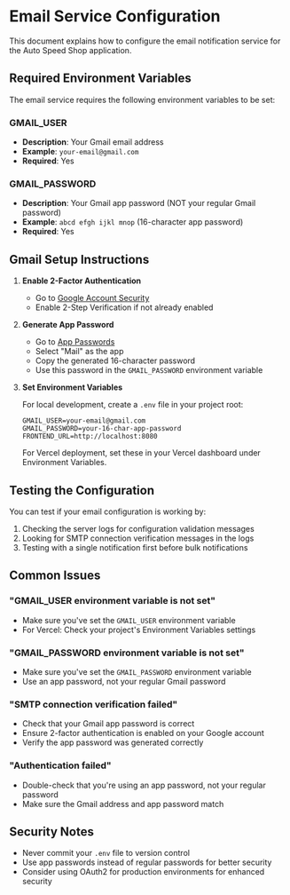 # Email Service Configuration

This document explains how to configure the email notification service for the Auto Speed Shop application.

## Required Environment Variables

The email service requires the following environment variables to be set:

### GMAIL_USER
- **Description**: Your Gmail email address
- **Example**: `your-email@gmail.com`
- **Required**: Yes

### GMAIL_PASSWORD  
- **Description**: Your Gmail app password (NOT your regular Gmail password)
- **Example**: `abcd efgh ijkl mnop` (16-character app password)
- **Required**: Yes

## Gmail Setup Instructions

1. **Enable 2-Factor Authentication**
   - Go to [Google Account Security](https://myaccount.google.com/security)
   - Enable 2-Step Verification if not already enabled

2. **Generate App Password**
   - Go to [App Passwords](https://myaccount.google.com/apppasswords)
   - Select "Mail" as the app
   - Copy the generated 16-character password
   - Use this password in the `GMAIL_PASSWORD` environment variable

3. **Set Environment Variables**
   
   For local development, create a `.env` file in your project root:
   ```
   GMAIL_USER=your-email@gmail.com
   GMAIL_PASSWORD=your-16-char-app-password
   FRONTEND_URL=http://localhost:8080
   ```

   For Vercel deployment, set these in your Vercel dashboard under Environment Variables.

## Testing the Configuration

You can test if your email configuration is working by:

1. Checking the server logs for configuration validation messages
2. Looking for SMTP connection verification messages in the logs
3. Testing with a single notification first before bulk notifications

## Common Issues

### "GMAIL_USER environment variable is not set"
- Make sure you've set the `GMAIL_USER` environment variable
- For Vercel: Check your project's Environment Variables settings

### "GMAIL_PASSWORD environment variable is not set"  
- Make sure you've set the `GMAIL_PASSWORD` environment variable
- Use an app password, not your regular Gmail password

### "SMTP connection verification failed"
- Check that your Gmail app password is correct
- Ensure 2-factor authentication is enabled on your Google account
- Verify the app password was generated correctly

### "Authentication failed"
- Double-check that you're using an app password, not your regular password
- Make sure the Gmail address and app password match

## Security Notes

- Never commit your `.env` file to version control
- Use app passwords instead of regular passwords for better security
- Consider using OAuth2 for production environments for enhanced security